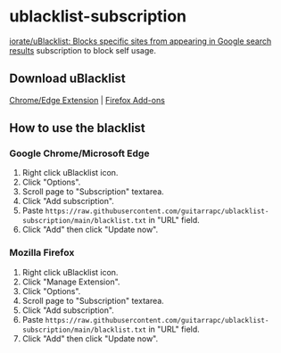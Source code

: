 # ublacklist-subscription

[iorate/uBlacklist: Blocks specific sites from appearing in Google search results](https://github.com/iorate/uBlacklist) subscription to block self usage.

## Download uBlacklist

[Chrome/Edge Extension](https://chrome.google.com/webstore/detail/ublacklist/pncfbmialoiaghdehhbnbhkkgmjanfhe) | [Firefox Add-ons](https://addons.mozilla.org/en-US/firefox/addon/ublacklist/)

## How to use the blacklist

### Google Chrome/Microsoft Edge

1. Right click uBlacklist icon.
2. Click "Options".
3. Scroll page to "Subscription" textarea.
4. Click "Add subscription".
5. Paste `https://raw.githubusercontent.com/guitarrapc/ublacklist-subscription/main/blacklist.txt` in "URL" field.
6. Click "Add" then click "Update now".

### Mozilla Firefox

1. Right click uBlacklist icon.
2. Click "Manage Extension".
3. Click "Options".
4. Scroll page to "Subscription" textarea.
5. Click "Add subscription".
6. Paste `https://raw.githubusercontent.com/guitarrapc/ublacklist-subscription/main/blacklist.txt` in "URL" field.
7. Click "Add" then click "Update now".
